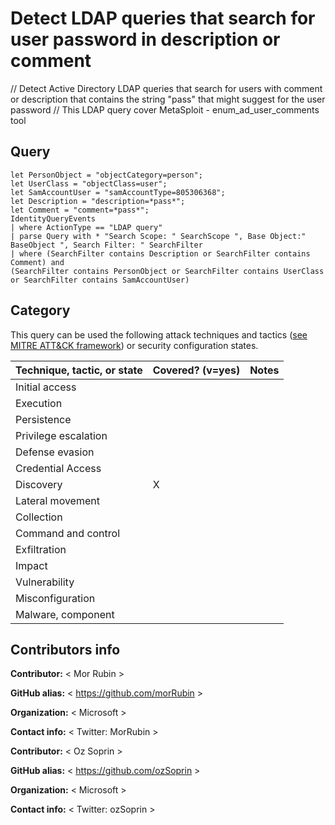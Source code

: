 # Detect LDAP queries that search for user password in description or comment

// Detect Active Directory LDAP queries that search for users with comment or description that contains the string "pass" that might suggest for the user password
// This LDAP query cover MetaSploit - enum_ad_user_comments tool

## Query

```
let PersonObject = "objectCategory=person";
let UserClass = "objectClass=user";
let SamAccountUser = "samAccountType=805306368";
let Description = "description=*pass*";
let Comment = "comment=*pass*";
IdentityQueryEvents
| where ActionType == "LDAP query"
| parse Query with * "Search Scope: " SearchScope ", Base Object:" BaseObject ", Search Filter: " SearchFilter
| where (SearchFilter contains Description or SearchFilter contains Comment) and
(SearchFilter contains PersonObject or SearchFilter contains UserClass or SearchFilter contains SamAccountUser)

```
## Category

This query can be used the following attack techniques and tactics ([see MITRE ATT&CK framework](https://attack.mitre.org/)) or security configuration states.

| Technique, tactic, or state | Covered? (v=yes) | Notes |
|------------------------|----------|-------|
| Initial access |  |  |
| Execution |  |  |
| Persistence |  |  | 
| Privilege escalation |  |  |
| Defense evasion |  |  | 
| Credential Access |  |  | 
| Discovery | X |  | 
| Lateral movement |  |  | 
| Collection |  |  | 
| Command and control |  |  | 
| Exfiltration |  |  | 
| Impact |  |  |
| Vulnerability |  |  |
| Misconfiguration |  |  |
| Malware, component |  |  |


## Contributors info

**Contributor:** < Mor Rubin >

**GitHub alias:** < https://github.com/morRubin >

**Organization:** < Microsoft >

**Contact info:** < Twitter: MorRubin >

**Contributor:** < Oz Soprin >

**GitHub alias:** < https://github.com/ozSoprin >

**Organization:** < Microsoft >

**Contact info:** < Twitter: ozSoprin >
